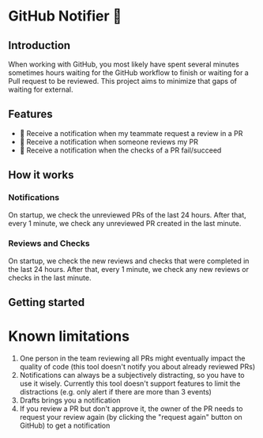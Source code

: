 # GitHub Notifier 🫎

## Introduction
When working with GitHub, you most likely have spent several minutes sometimes hours waiting for the GitHub workflow to finish or waiting for a Pull request to be reviewed. This project aims to minimize that gaps of waiting for external.


## Features
- 👥 Receive a notification when my teammate request a review in a PR
- 📝 Receive a notification when someone reviews my PR
- 🧾 Receive a notification when the checks of a PR fail/succeed

## How it works
### Notifications
On startup, we check the unreviewed PRs of the last 24 hours. After that, every 1 minute, we check any unreviewed PR created in the last minute.
### Reviews and Checks
On startup, we check the new reviews and checks that were completed in the last 24 hours. After that, every 1 minute, we check any new reviews or checks in the last minute.

## Getting started


# Known limitations
1. One person in the team reviewing all PRs might eventually impact the quality of code (this tool doesn't notify you about already reviewed PRs)
2. Notifications can always be a subjectively distracting, so you have to use it wisely. Currently this tool doesn't support features to limit the distractions (e.g. only alert if there are more than 3 events)
3. Drafts brings you a notification
4. If you review a PR but don't approve it, the owner of the PR needs to request your review again (by clicking the "request again" button on GitHub) to get a notification

